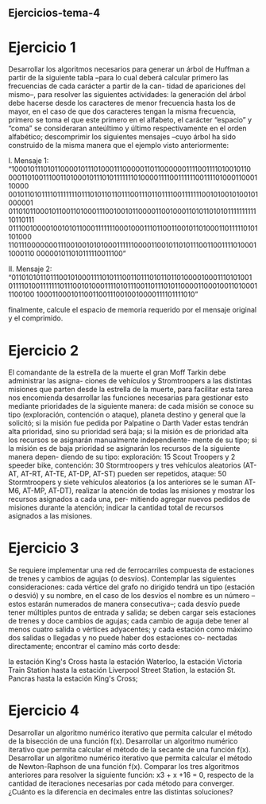 ## Ejercicios-tema-4

# Ejercicio 1

Desarrollar los algoritmos necesarios para generar un árbol de Huffman a partir de la siguiente tabla –para lo cual deberá calcular primero las frecuencias de cada carácter a partir de la can- tidad de apariciones del mismo–, para resolver las siguientes actividades:
la generación del árbol debe hacerse desde los caracteres de menor frecuencia hasta los de mayor, en el caso de que dos caracteres tengan la misma frecuencia, primero se toma el que este primero en el alfabeto, el carácter “espacio” y “coma” se consideraran anteúltimo y último respectivamente en el orden alfabético;
descomprimir los siguientes mensajes –cuyo árbol ha sido construido de la misma manera que el ejemplo visto anteriormente:
 

I.   Mensaje  1:  “100010111010110000101110100011100000110110000001111001111010010110
0001101001110011010001011101011111110100001111001111110011110100011000110000
00101101011110111111101110101101101110011101101111001111111001010010100101000001
011010110001011001101000111001001011000011001000110101101010111111111110110111
0111001000010010101100011111110001000111011001100101101000110111110101101000
1101110000000111001001010100011111100001100101101011100110011110100011000110
000001011010111110011100”

II. Mensaje 2: “01101010110111001010001111010111001101110101101101000010001110101001
011110100111111101110010100011110101110011011101011000011000100110100011100100
10001100010110011001110010010000111101111010”

finalmente, calcule el espacio de memoria requerido por el mensaje original y el comprimido.
 
# Ejercicio 2

El comandante de la estrella de la muerte el gran Moff Tarkin debe administrar las asigna- ciones de vehículos y Stromtroopers a las distintas misiones que parten desde la estrella de la muerte, para facilitar esta tarea nos encomienda desarrollar las funciones necesarias para gestionar esto mediante prioridades de la siguiente manera:
de cada misión se conoce su tipo (exploración, contención o ataque), planeta destino y general que la solicitó;
si la misión fue pedida por Palpatine o Darth Vader estas tendrán alta prioridad, sino su prioridad será baja;
si la misión es de prioridad alta los recursos se asignarán manualmente independiente- mente de su tipo;
si la misión es de baja prioridad se asignarán los recursos de la siguiente manera depen- diendo de su tipo:
exploración: 15 Scout Troopers y 2 speeder bike,
contención: 30 Stormtroopers y tres vehículos aleatorios (AT-AT, AT-RT, AT-TE, AT-DP, AT-ST) pueden ser repetidos,
ataque: 50 Stormtroopers y siete vehículos aleatorios (a los anteriores se le suman AT-M6, AT-MP, AT-DT),
realizar la atención de todas las misiones y mostrar los recursos asignados a cada una, per- mitiendo agregar nuevos pedidos de misiones durante la atención;
indicar la cantidad total de recursos asignados a las misiones.

# Ejercicio 3

Se requiere implementar una red de ferrocarriles compuesta de estaciones de trenes y cambios de agujas (o desvíos). Contemplar las siguientes consideraciones:
cada vértice del grafo no dirigido tendrá un tipo (estación o desvió) y su nombre, en el caso de los desvíos el nombre es un número –estos estarán numerados de manera consecutiva–; cada desvío puede tener múltiples puntos de entrada y salida; se deben cargar seis estaciones de trenes y doce cambios de agujas; cada cambio de aguja debe tener al menos cuatro salida o vértices adyacentes; y cada estación como máximo dos salidas o llegadas y no puede haber dos estaciones co- nectadas directamente;
encontrar el camino más corto desde:

la estación King's Cross hasta la estación Waterloo,
la estación Victoria Train Station hasta la estación Liverpool Street Station,
la estación St. Pancras hasta la estación King's Cross;

# Ejercicio 4

Desarrollar un algoritmo numérico iterativo que permita calcular el método de la bisección de una función f(x).
Desarrollar un algoritmo numérico iterativo que permita calcular el método de la secante de una función f(x).
Desarrollar un algoritmo numérico iterativo que permita calcular el método de Newton-Raphson de una función f(x).
Comparar los tres algoritmos anteriores para resolver la siguiente función: x3 + x +16 = 0, respecto de la cantidad de iteraciones necesarias por cada método para converger. ¿Cuánto es la diferencia en decimales entre las distintas soluciones?

 
